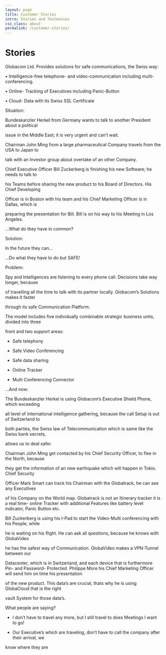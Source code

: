 ```yaml
---
layout: page
title: Customer Stories
intro: Stories and Testmonies
css_class: about
permalink: /customer-stories/
---
```

<div class="container">
	<h1>Stories</h1>
	Globacom Ltd. Provides solutions for safe communications, the Swiss way:

• Intelligence-free telephone- and video-communication including multi-conferencing.

• Online- Tracking of Executives including Panic-Button 

• Cloud- Data with its Swiss SSL Certificate

Situation:

Bundeskanzler Herkel from Germany wants to talk to another President about a political 

issue in the Middle East; it is very urgent and can’t wait.

Chairman John Ming from a large pharmaceutical Company travels from the USA to Japan to 

talk with an Investor group about overtake of an other Company.

Chief Executive Officer Bill Zuckerberg is finishing his new Software; he needs to talk to 

his Teams before sharing the new product to his Board of Directors. His Chief Developing 

Officer is in Boston with his team and his Chief Marketing Officer is in Dallas, which is 

preparing the presentation for Bill. Bill is on his way to his Meeting in Los Angeles.

...What do they have in common?

Solution:

In the future they can...

...Do what they have to do but SAFE!

Problem:

Spy and Intelligences are listening to every phone call. Decisions take way longer, because 

of travelling all the time to talk with its partner locally. Globacom’s Solutions makes it faster 

through its safe Communication Platform.

The model includes five individually combinable strategic business units, divided into three 

front and two support areas:

- Safe telephony 

 - Safe Video Conferencing 

 - Safe data sharing 

 - Online Tracker 

 - Multi Conferencing Connector

...And now:

The Bundeskanzler Herkel is using Globacom’s Executive Shield Phone, which exceeding 

all level of international intelligence gathering, because the call Setup is out of Switzerland to 

both parties, the Swiss law of Telecommunication which is same like the Swiss bank secrets, 

allows us to deal safer. 

Chairman John Ming get contacted by his Chief Security Officer, to flee in the North, because 

they get the information of an new earthquake which will happen in Tokio. Chief Security 

Officer Mark Smart can track his Chairman with the Globatrack, he can see any Executives 

of his Company on the World map. Globatrack is not an Itinerary tracker it is a real time-
online Tracker with additional Features like battery level indicator, Panic Button etc. 

Bill Zuckerberg is using his I-Pad to start the Video-Multi conferencing with his People, while 

he is waiting on his flight. He can ask all questions, because he knows with GlobaVideo 

he has the safest way of Communication. GlobaVideo makes a VPN-Tunnel between our 

Datacenter, which is in Switzerland, and each device that is furthermore Pin- and Password-
Protected. Philippe More his Chief Marketing Officer will send him on time his presentation 

of the new product. This data’s are crucial, thats why he is using GlobaCloud that is the right 

vault System for those data’s.

What people are saying?

- I don’t have to travel any more, but I still travel to does Meetings I want to go!

- Our Executive’s which are traveling, don’t have to call the company after their arrival, we 

know where they are
</div>
